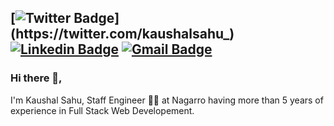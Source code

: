 [![Twitter Badge](http://img.shields.io/badge/-@kaushalsahu_-1ca0f1?style=social&logo=twitter&logoColor=blue&link=https://twitter.com/kaushalsahu_)](https://twitter.com/kaushalsahu_) [![Linkedin Badge](https://img.shields.io/badge/-KaushalSahu-blue?style=social&logo=Linkedin&logoColor=blue&link=https://www.linkedin.com/in/kaushalsahu/)](https://www.linkedin.com/in/kaushalsahu/) 
[![Gmail Badge](https://img.shields.io/badge/-GMail-c14438?style=social&logo=Gmail&logoColor=red&link=mailto:kaushal.raj.sahu@gmail.com)](mailto:kaushal.raj.sahu@gmail.com)
---
### Hi there 👋,           
I'm Kaushal Sahu, Staff Engineer 👨‍💻 at Nagarro having more than 5 years of experience in Full Stack Web Developement.
